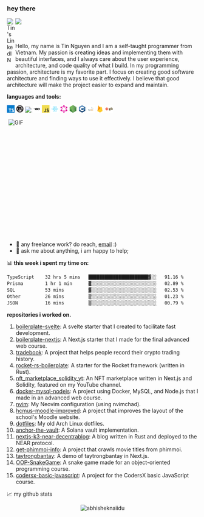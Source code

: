 ### hey there 
<a href="https://www.linkedin.com/in/trungtin2001/">
  <img align="left" alt="Tin's LinkedIN" width="22px" src="https://raw.githubusercontent.com/peterthehan/peterthehan/master/assets/linkedin.svg" />
</a>

![](https://visitor-badge.glitch.me/badge?page_id=tinwritescode.tinwritescode)

<br />

Hello, my name is Tin Nguyen and I am a self-taught programmer from Vietnam. My passion is creating ideas and implementing them with beautiful interfaces, and I always care about the user experience, architecture, and code quality of what I build. In my programming passion, architecture is my favorite part. I focus on creating good software architecture and finding ways to use it effectively. I believe that good architecture will make the project easier to expand and maintain.

**languages and tools:**  

<code><img height="20" src="https://raw.githubusercontent.com/github/explore/80688e429a7d4ef2fca1e82350fe8e3517d3494d/topics/typescript/typescript.png"></code>
<code><img height="20" src="https://raw.githubusercontent.com/github/explore/80688e429a7d4ef2fca1e82350fe8e3517d3494d/topics/rust/rust.png"></code>
<code><img height="20" src="https://uxwing.com/wp-content/themes/uxwing/download/brands-and-social-media/svelte-icon.png"></code>
<code><img height="20" src="https://raw.githubusercontent.com/github/explore/80688e429a7d4ef2fca1e82350fe8e3517d3494d/topics/go/go.png"></code>
<code><img height="20" src="https://raw.githubusercontent.com/github/explore/80688e429a7d4ef2fca1e82350fe8e3517d3494d/topics/javascript/javascript.png"></code>
<code><img height="20" src="https://raw.githubusercontent.com/github/explore/80688e429a7d4ef2fca1e82350fe8e3517d3494d/topics/react/react.png"></code>
<code><img height="20" src="https://raw.githubusercontent.com/github/explore/5c058a388828bb5fde0bcafd4bc867b5bb3f26f3/topics/graphql/graphql.png"></code>
<code><img height="20" src="https://raw.githubusercontent.com/github/explore/80688e429a7d4ef2fca1e82350fe8e3517d3494d/topics/nodejs/nodejs.png"></code>
<code><img height="20" src="https://raw.githubusercontent.com/github/explore/80688e429a7d4ef2fca1e82350fe8e3517d3494d/topics/cpp/cpp.png"></code>
<code><img height="20" src="https://raw.githubusercontent.com/github/explore/80688e429a7d4ef2fca1e82350fe8e3517d3494d/topics/mysql/mysql.png"></code>
<code><img height="20" src="https://raw.githubusercontent.com/github/explore/80688e429a7d4ef2fca1e82350fe8e3517d3494d/topics/firebase/firebase.png"></code>
<code><img height="20" src="https://raw.githubusercontent.com/github/explore/80688e429a7d4ef2fca1e82350fe8e3517d3494d/topics/git/git.png"></code>

  <img align="right" alt="GIF" src="https://github.com/abhisheknaiidu/tinwritescode/blob/master/code.gif?raw=true" width="500" height="320" />
  
- 💼 any freelance work? do reach, [email](mailto:hopthucuatin@gmail.com) :)
- 💬 ask me about anything, i am happy to help;

📊 **this week i spent my time on:**
<!--START_SECTION:waka-->

```txt
TypeScript    32 hrs 5 mins   ██████████████████████▓░░   91.16 %
Prisma        1 hr 1 min      ▓░░░░░░░░░░░░░░░░░░░░░░░░   02.89 %
SQL           53 mins         ▓░░░░░░░░░░░░░░░░░░░░░░░░   02.53 %
Other         26 mins         ▒░░░░░░░░░░░░░░░░░░░░░░░░   01.23 %
JSON          16 mins         ▒░░░░░░░░░░░░░░░░░░░░░░░░   00.79 %
```

<!--END_SECTION:waka-->

**repositories i worked on.**

1. [boilerplate-svelte](https://github.com/tinwritescode/boilerplate-svelte): A svelte starter that I created to facilitate fast development.
2. [boilerplate-nextjs](https://github.com/tinwritescode/boilerplate-nextjs): A Next.js starter that I made for the final advanced web course.
3. [tradebook](https://github.com/tinwritescode/tradebook): A project that helps people record their crypto trading history.
4. [rocket-rs-boilerplate](https://github.com/tinwritescode/rocket-rs-boilerplate): A starter for the Rocket framework (written in Rust).
5. [nft_marketplace_solidity_yt](https://github.com/tinwritescode/nft_marketplace_solidity_yt): An NFT marketplace written in Next.js and Solidity, featured on my YouTube channel.
6. [docker-mysql-nodejs](https://github.com/tinwritescode/docker-mysql-nodejs): A project using Docker, MySQL, and Node.js that I made in an advanced web course.
7. [nvim](https://github.com/tinwritescode/nvim): My Neovim configuration (using nvimchad).
8. [hcmus-moodle-improved](https://github.com/tinwritescode/hcmus-moodle-improved): A project that improves the layout of the school's Moodle website.
9. [dotfiles](https://github.com/tinwritescode/dotfiles): My old Arch Linux dotfiles.
10. [anchor-the-vault](https://github.com/tinwritescode/anchor-the-vault): A Solana vault implementation.
11. [nextjs-k3-near-decentrablog](https://github.com/tinwritescode/nextjs-k3-near-decentrablog): A blog written in Rust and deployed to the NEAR protocol.
12. [get-phimmoi-info](https://github.com/tinwritescode/get-phimmoi-info): A project that crawls movie titles from phimmoi.
13. [taytrongbantay](https://github.com/tinwritescode/taytrongbantay): A demo of taytrongbantay in Next.js.
14. [OOP-SnakeGame](https://github.com/tinwritescode/OOP-SnakeGame): A snake game made for an object-oriented programming course.
15. [codersx-basic-javascript](https://github.com/tinwritescode/codersx-basic-javascript): A project for the CodersX basic JavaScript course.


📈 my github stats

<p align="center"> <img src="https://github-readme-stats.vercel.app/api?username=tinwritescode&show_icons=true&theme=gotham" alt="abhisheknaiidu" />




